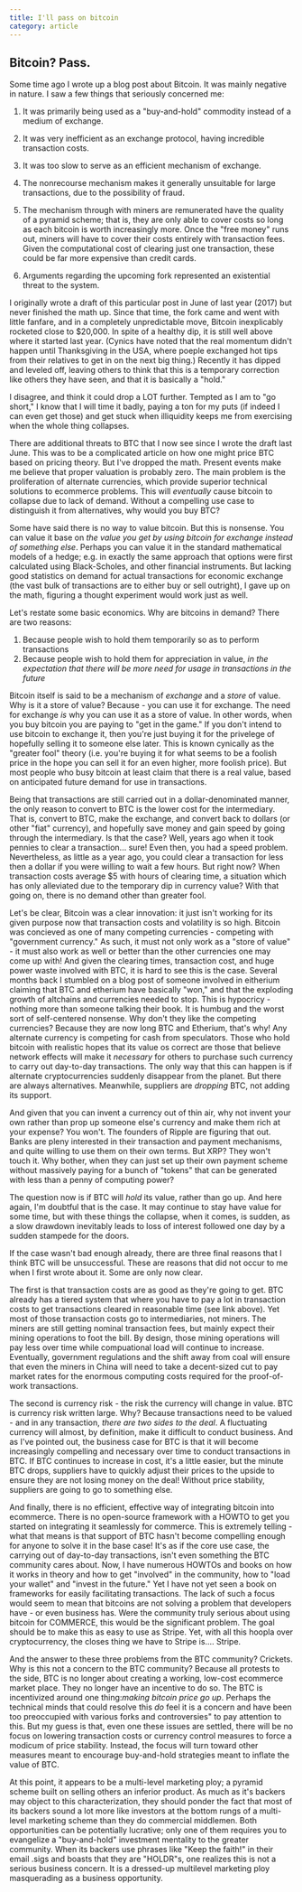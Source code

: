 ```yaml
---
title: I'll pass on bitcoin
category: article
---
```


## Bitcoin? Pass.

Some time ago I wrote up a blog post about Bitcoin. It was mainly
negative in nature. I saw a few things that seriously concerned me:

1. It was primarily being used as a "buy-and-hold" commodity instead
of a medium of exchange.

2. It was very inefficient as an exchange protocol, having incredible
transaction costs.

3. It was too slow to serve as an efficient mechanism of exchange.

4. The nonrecourse mechanism makes it generally unsuitable for large
transactions, due to the possibility of fraud.

5. The mechanism through with miners are remunerated have the quality
of a pyramid scheme; that is, they are only able to cover costs so
long as each bitcoin is worth increasingly more. Once the "free money"
runs out, miners will have to cover their costs entirely with transaction
fees. Given the computational cost of clearing just one transaction,
these could be far more expensive than credit cards.

6. Arguments regarding the upcoming fork represented an existential
threat to the system.

I originally wrote a draft of this particular post in June of last
year (2017) but never finished the math up. Since that time, the fork
came and went with little fanfare, and in a completely unpredictable
move, Bitcoin inexplicably rocketed close to $20,000. In spite of a
healthy dip, it is still well above where it started last
year. (Cynics have noted that the real momentum didn't happen until
Thanksgiving in the USA, where poeple exchanged hot tips from their
relatives to get in on the next big thing.) Recently it has dipped and
leveled off, leaving others to think that this is a temporary
correction like others they have seen, and that it is basically a
"hold."

I disagree, and think it could drop a LOT further. Tempted as I
am to "go short," I know that I will time it badly, paying a ton for
my puts (if indeed I can even get those) and get stuck when
illiquidity keeps me from exercising when the whole thing collapses.

There are additional threats to BTC that I now see since I wrote the
draft last June. This was to be a complicated article on how one might
price BTC based on pricing theory. But I've dropped the math.  Present
events make me believe that proper valuation is probably zero. The
main problem is the proliferation of alternate currencies, which
provide superior technical solutions to ecommerce problems. This will
_eventually_ cause bitcoin to collapse due to lack of demand. Without
a compelling use case to distinguish it from alternatives, why would
you buy BTC?

Some have said there is no way to value bitcoin. But this is
nonsense. You can value it base on _the value you get by using bitcoin
for exchange instead of something else_. Perhaps you can
value it in the standard mathematical models of a hedge; e.g. in
exactly the same approach that options were first calculated using
Black-Scholes, and other financial instruments. But lacking good
statistics on demand for actual transactions for economic exchange
(the vast bulk of transactions are to either buy or sell outright), I
gave up on the math, figuring a thought experiment would work just as well.

Let's restate some basic economics. Why are bitcoins in demand? There
are two reasons:
1. Because people wish to hold them temporarily so as to perform
transactions
2. Because people wish to hold them for appreciation in value, _in the
expectation that there will be more need for usage in transactions in
the future_

Bitcoin itself is said to be a mechanism of _exchange_ and a _store_
of value. Why is it a store of value? Because - you can use it for
exchange. The need for exchange *is* why you can use it as a store of
value.  In other words, when you buy bitcoin you are paying to "get in
the game." If you don't intend to use bitcoin to exchange it, then
you're just buying it for the privelege of hopefully selling it to
someone else later. This is known cynically as the "greater fool"
theory (i.e. you're buying it for what seems to be a foolish price in
the hope you can sell it for an even higher, more foolish price). But
most people who busy bitcoin at least claim that there is a real
value, based on anticipated future demand for use in transactions.

Being that transactions are still carried out in a dollar-denominated
manner, the only reason to convert to BTC is the lower cost for the
intermediary. That is, convert to BTC, make the exchange, and convert
back to dollars (or other "fiat" currency), and hopefully save money
and gain speed by going through the intermediary. Is that the case?
Well, years ago when it took pennies to clear a transaction... sure!
Even then, you had a speed problem. Nevertheless, as little as a year
ago, you could clear a transaction for less then a dollar if you were
willing to wait a few hours. But right now? When transaction costs
average $5 with hours of clearing time, a situation which has only
alleviated due to the temporary dip in currency value? With that going
on, there is no demand other than greater fool.

Let's be clear, Bitcoin was a clear innovation: it just isn't working
for its given purpose now that transaction costs and volatility is so
high. Bitcoin was concieved as one of many competing currencies -
competing with "government currency." As such, it must not only work
as a "store of value" - it must also work as well or better than the
other currencies one may come up with! And given the clearing times,
transaction cost, and huge power waste involved with BTC, it is hard
to see this is the case. Several months back I stumbled on a blog post
of someone involved in eitherium claiming that BTC and etherium have
basically "won," and that the exploding growth of altchains and
currencies needed to stop. This is hypocricy - nothing more than
someone talking their book. It is humbug and the worst sort of
self-centered nonsense. Why don't they like the competing currencies?
Because they are now long BTC and Etherium, that's why! Any alternate
currency is competing for cash from speculators. Those who hold
bitcoin with realistic hopes that its value os correct are those that
believe network effects will make it *necessary* for others to
purchase such currency to carry out day-to-day transactions. The only
way that this can happen is if alternate cryptocurrencies suddenly
disappear from the planet. But there are always
alternatives. Meanwhile, suppliers are _dropping_ BTC, not adding its
support.

And given that you can invent a currency out of thin air, why not
invent your own rather than prop up someone else's currency and make
them rich at your expense? You won't. The founders of Ripple are
figuring that out. Banks are pleny interested in their transaction and
payment mechanisms, and quite willing to use them on their own
terms. But XRP? They won't touch it. Why bother, when they can just
set up their own payment scheme without massively paying for a bunch
of "tokens" that can be generated with less than a penny of computing
power?

The question now is if BTC will _hold_ its value, rather than go
up. And here again, I'm doubtful that is the case. It may continue to
stay have value for some time, but with these things the collapse, when
it comes, is sudden, as a slow drawdown inevitably leads to loss of
interest followed one day by a sudden stampede for the doors.

If the case wasn't bad enough already, there are three final reasons
that I think BTC will be unsuccessful. These are reasons that did not
occur to me when I first wrote about it. Some are only now clear.

The first is that transaction costs are as good as they're going to
get. BTC already has a tiered system that where you have to pay a lot
in transaction costs to get transactions cleared in reasonable time
(see link above). Yet most of those transaction costs go to
intermediaries, not miners. The miners are still getting nominal
transaction fees, but mainly expect their mining operations to foot
the bill. By design, those mining operations will pay less over time
while compuational load will continue to increase. Eventually,
government regulations and the shift away from coal will ensure that
even the miners in China will need to take a decent-sized cut to pay
market rates for the enormous computing costs required for the
proof-of-work transactions.

The second is currency risk - the risk the currency will change in
value. BTC is currency risk written large. Why? Because transactions
need to be valued - and in any transaction, _there are two sides to
the deal_. A fluctuating currency will almost, by definition, make it
difficult to conduct business. And as I've pointed out, the business
case for BTC is that it will become increasingly compelling and
necessary over time to conduct transactions in BTC. If BTC continues
to increase in cost, it's a little easier, but the minute BTC drops,
suppliers have to quickly adjust their prices to the upside to ensure
they are not losing money on the deal! Without price stability,
suppliers are going to go to something else.

And finally, there is no efficient, effective way of integrating
bitcoin into ecommerce. There is no open-source framework with a HOWTO
to get you started on integrating it seamlessly for commerce. This is
extremely telling - what that means is that support of BTC hasn't
become compelling enough for anyone to solve it in the base case! It's
as if the core use case, the carrying out of day-to-day transactions,
isn't even something the BTC community cares about. Now, I have
numerous HOWTOs and books on how it works in theory and how to get
"involved" in the community, how to "load your wallet" and "invest in
the future." Yet I have not yet seen a book on frameworks for easily
facilitating transactions. The lack of such a focus would seem to mean
that bitcoins are not solving a problem that developers have - or even
business has. Were the community truly serious about using bitcoin for
COMMERCE, this would be the significant problem. The goal should be to
make this as easy to use as Stripe. Yet, with all this hoopla over
cryptocurrency, the closes thing we have to Stripe is.... Stripe.

And the answer to these three problems from the BTC community?
Crickets.  Why is this not a concern to the BTC community? Because all
protests to the side, BTC is no longer about creating a working,
low-cost ecommerce market place. They no longer have an incentive to
do so. The BTC is incentivized around one thing:_making bitcoin price
go up_. Perhaps the technical minds that could resolve this *do* feel
it is a concern and have been too preoccupied with various forks and
controversies" to pay attention to this. But my guess is that, even
one these issues are settled, there will be no focus on lowering
transaction costs or currency control measures to force a modicum of
price stability. Instead, the focus will turn
toward other measures meant to encourage buy-and-hold strategies meant
to inflate the value of BTC.

At this point, it appears to be a multi-level marketing ploy; a
pyramid scheme built on selling others an inferior product. As much as
it's backers may object to this characterization, they should ponder
the fact that most of its backers sound a lot more like investors at
the bottom rungs of a multi-level marketing scheme than they do commercial
middlemen. Both opportunities can be potentially lucrative; only one
of them requires you to evangelize a "buy-and-hold" investment
mentality to the greater community. When its backers use phrases like
"Keep the faith!" in their email .sigs and boasts that they are
"HOLDR"s, one realizes this is not a serious business concern. It is a
dressed-up multilevel marketing ploy masquerading as a business
opportunity.
